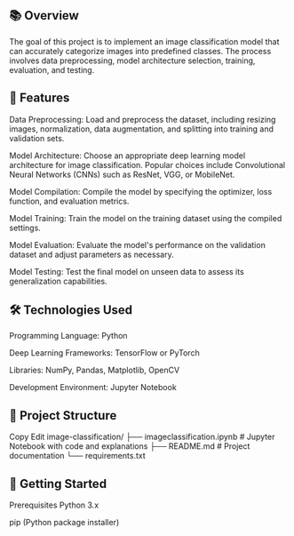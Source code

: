 ## 📚 Overview
The goal of this project is to implement an image classification model that can accurately categorize images into predefined classes. The process involves data preprocessing, model architecture selection, training, evaluation, and testing.​

## 🧰 Features
Data Preprocessing: Load and preprocess the dataset, including resizing images, normalization, data augmentation, and splitting into training and validation sets.

Model Architecture: Choose an appropriate deep learning model architecture for image classification. Popular choices include Convolutional Neural Networks (CNNs) such as ResNet, VGG, or MobileNet.

Model Compilation: Compile the model by specifying the optimizer, loss function, and evaluation metrics.

Model Training: Train the model on the training dataset using the compiled settings.

Model Evaluation: Evaluate the model's performance on the validation dataset and adjust parameters as necessary.

Model Testing: Test the final model on unseen data to assess its generalization capabilities.​

## 🛠️ Technologies Used
Programming Language: Python

Deep Learning Frameworks: TensorFlow or PyTorch

Libraries: NumPy, Pandas, Matplotlib, OpenCV

Development Environment: Jupyter Notebook

## 📂 Project Structure
Copy
Edit
image-classification/
├── imageclassification.ipynb  # Jupyter Notebook with code and explanations
├── README.md                  # Project documentation
└── requirements.txt

## 🚀 Getting Started

Prerequisites
Python 3.x


pip (Python package installer)
